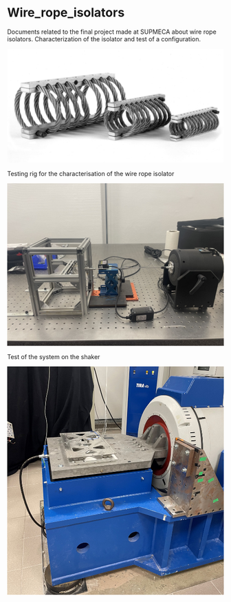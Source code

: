 # Wire_rope_isolators
 Documents related to the final project made at SUPMECA about wire rope isolators. Characterization of the isolator and test of a configuration.

![alt text](https://github.com/deepfe/Wire_rope_isolators/blob/main/Pictures/wire_ropes.jpg?raw=true)

Testing rig for the characterisation of the wire rope isolator

![alt text](https://github.com/deepfe/Wire_rope_isolators/blob/main/Pictures/IMG_5999.jpeg?raw=true)

Test of the system on the shaker

![alt text](https://github.com/deepfe/Wire_rope_isolators/blob/main/Pictures/IMG_5982.jpg?raw=true)